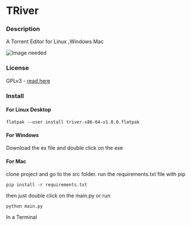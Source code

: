 # TRiver

### Description

A Torrent Editor for Linux ,Windows Mac

![Image needed](/imgs/image.PNG)


### License
GPLv3 - [read here](https://github.com/Frankmau5/TRiver/blob/main/LICENSE)

### Install

#### For Linux Desktop

`flatpak --user install triver-x86-64-v1.0.0.flatpak`

#### For Windows

Download the ex file and double click on the exe

#### For Mac

clone project and go to the src folder.
run the requirements.txt file with pip

`pip install -r requirements.txt`

then just double click on the main.py or run 

`python main.py`

In a Terminal

